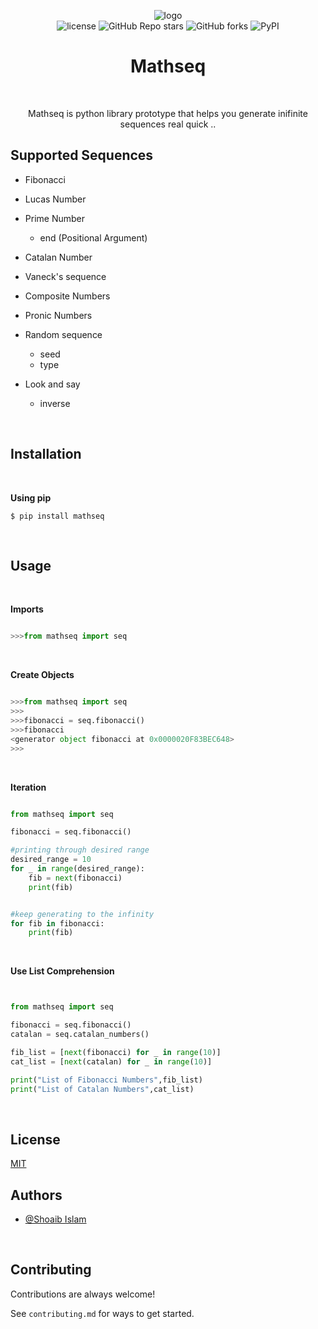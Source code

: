 
<p align="center">
    <img src="https://github.com/TheGreatestShoaib/TestReadme/blob/main/finalmathseqlogo.png" alt="logo">
    <br/>
    <img src="https://img.shields.io/github/license/TheGreatestShoaib/MathSeq?color=blue&style=flat-square" alt="license">
    <img src="https://img.shields.io/github/stars/TheGreatestShoaib/mathseq?style=flat-square" alt="GitHub Repo stars">
    <img src="https://img.shields.io/github/forks/TheGreatestShoaib/mathseq?style=flat-square" alt="GitHub forks">
    <img src="https://img.shields.io/pypi/v/mathseq?style=flat-square" alt="PyPI">
</p>



<div align="center">
<h1> Mathseq </h1>
<br/>

<p>Mathseq is python library prototype that helps you generate inifinite sequences real quick ..</p>

</div>
  
## Supported Sequences

- Fibonacci

- Lucas Number

- Prime Number
    - end (Positional Argument)

- Catalan Number

- Vaneck's sequence

- Composite Numbers

- Pronic Numbers

- Random sequence
    - seed
    - type

- Look and say
    - inverse

<br>

## Installation
<br>

**Using pip** 

    $ pip install mathseq

<br>

## Usage
<br>

**Imports**

```python

>>>from mathseq import seq

```
<br>

**Create Objects**

```python

>>>from mathseq import seq
>>>
>>>fibonacci = seq.fibonacci()
>>>fibonacci
<generator object fibonacci at 0x0000020F83BEC648>
>>>

```
<br>

**Iteration**


```python

from mathseq import seq

fibonacci = seq.fibonacci()

#printing through desired range
desired_range = 10
for _ in range(desired_range):
    fib = next(fibonacci)
    print(fib)


#keep generating to the infinity
for fib in fibonacci:
    print(fib)

```

<br>

**Use List Comprehension**
<br>

```python


from mathseq import seq

fibonacci = seq.fibonacci()
catalan = seq.catalan_numbers()

fib_list = [next(fibonacci) for _ in range(10)]
cat_list = [next(catalan) for _ in range(10)]

print("List of Fibonacci Numbers",fib_list)
print("List of Catalan Numbers",cat_list)

```
<br>


## License

[MIT](https://choosealicense.com/licenses/mit/)

## Authors

- [@Shoaib Islam](https://www.github.com/TheGreatestShoaib)

<br>

## Contributing

Contributions are always welcome!

See `contributing.md` for ways to get started.

  


  
